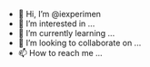 - 👋 Hi, I’m @iexperimen
- 👀 I’m interested in ...
- 🌱 I’m currently learning ...
- 💞️ I’m looking to collaborate on ...
- 📫 How to reach me ...

<!---
iexperimen/iexperimen is a ✨ special ✨ repository because its `README.md` (this file) appears on your GitHub profile.
You can click the Preview link to take a look at your changes.
--->
